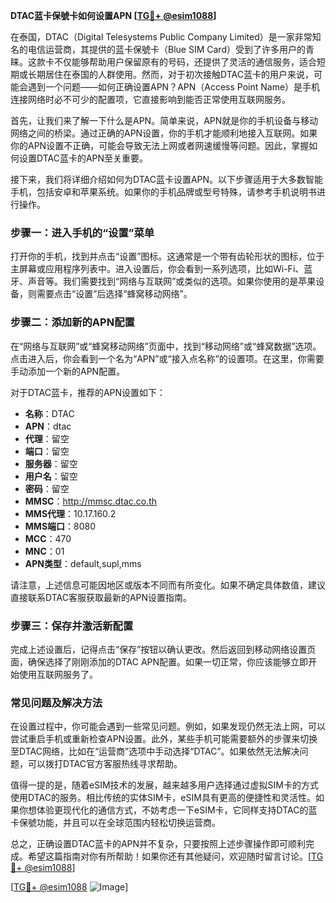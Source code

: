 **DTAC蓝卡保號卡如何设置APN [[TG💪+ @esim1088](https://t.me/s/esim1088)]**

在泰国，DTAC（Digital Telesystems Public Company Limited）是一家非常知名的电信运营商，其提供的蓝卡保號卡（Blue SIM Card）受到了许多用户的青睐。这款卡不仅能够帮助用户保留原有的号码，还提供了灵活的通信服务，适合短期或长期居住在泰国的人群使用。然而，对于初次接触DTAC蓝卡的用户来说，可能会遇到一个问题——如何正确设置APN？APN（Access Point Name）是手机连接网络时必不可少的配置项，它直接影响到能否正常使用互联网服务。

首先，让我们来了解一下什么是APN。简单来说，APN就是你的手机设备与移动网络之间的桥梁。通过正确的APN设置，你的手机才能顺利地接入互联网。如果你的APN设置不正确，可能会导致无法上网或者网速缓慢等问题。因此，掌握如何设置DTAC蓝卡的APN至关重要。

接下来，我们将详细介绍如何为DTAC蓝卡设置APN。以下步骤适用于大多数智能手机，包括安卓和苹果系统。如果你的手机品牌或型号特殊，请参考手机说明书进行操作。

### 步骤一：进入手机的“设置”菜单

打开你的手机，找到并点击“设置”图标。这通常是一个带有齿轮形状的图标，位于主屏幕或应用程序列表中。进入设置后，你会看到一系列选项，比如Wi-Fi、蓝牙、声音等。我们需要找到“网络与互联网”或类似的选项。如果你使用的是苹果设备，则需要点击“设置”后选择“蜂窝移动网络”。

### 步骤二：添加新的APN配置

在“网络与互联网”或“蜂窝移动网络”页面中，找到“移动网络”或“蜂窝数据”选项。点击进入后，你会看到一个名为“APN”或“接入点名称”的设置项。在这里，你需要手动添加一个新的APN配置。

对于DTAC蓝卡，推荐的APN设置如下：

- **名称**：DTAC
- **APN**：dtac
- **代理**：留空
- **端口**：留空
- **服务器**：留空
- **用户名**：留空
- **密码**：留空
- **MMSC**：http://mmsc.dtac.co.th
- **MMS代理**：10.17.160.2
- **MMS端口**：8080
- **MCC**：470
- **MNC**：01
- **APN类型**：default,supl,mms

请注意，上述信息可能因地区或版本不同而有所变化。如果不确定具体数值，建议直接联系DTAC客服获取最新的APN设置指南。

### 步骤三：保存并激活新配置

完成上述设置后，记得点击“保存”按钮以确认更改。然后返回到移动网络设置页面，确保选择了刚刚添加的DTAC APN配置。如果一切正常，你应该能够立即开始使用互联网服务了。

### 常见问题及解决方法

在设置过程中，你可能会遇到一些常见问题。例如，如果发现仍然无法上网，可以尝试重启手机或重新检查APN设置。此外，某些手机可能需要额外的步骤来切换至DTAC网络，比如在“运营商”选项中手动选择“DTAC”。如果依然无法解决问题，可以拨打DTAC官方客服热线寻求帮助。

值得一提的是，随着eSIM技术的发展，越来越多用户选择通过虚拟SIM卡的方式使用DTAC的服务。相比传统的实体SIM卡，eSIM具有更高的便捷性和灵活性。如果你想体验更现代化的通信方式，不妨考虑一下eSIM卡，它同样支持DTAC的蓝卡保號功能，并且可以在全球范围内轻松切换运营商。

总之，正确设置DTAC蓝卡的APN并不复杂，只要按照上述步骤操作即可顺利完成。希望这篇指南对你有所帮助！如果你还有其他疑问，欢迎随时留言讨论。[[TG💪+ @esim1088](https://t.me/s/esim1088)]

[[TG💪+ @esim1088](https://t.me/s/esim1088) ![Image](https://i.postimg.cc/4NQfJmqS/Snipaste-2025-05-13-00-14-12.png)]